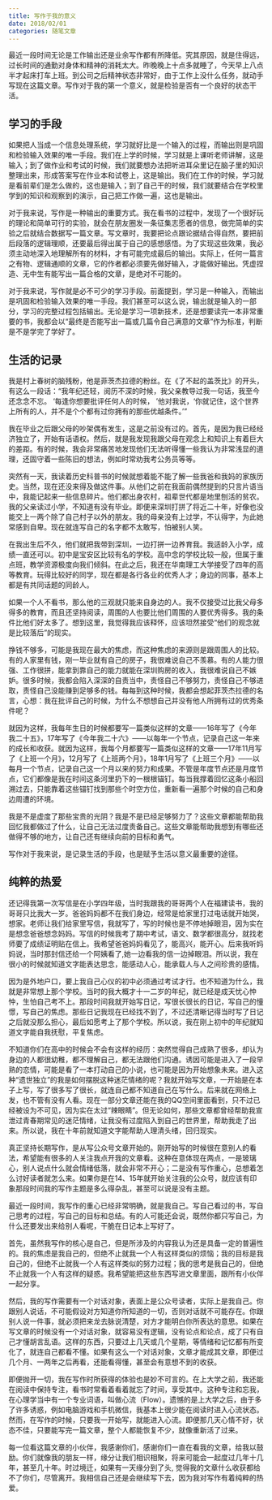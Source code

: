 ```yaml
---
title: 写作于我的意义
date: 2018/02/01
categories: 随笔文章
---
```


最近一段时间无论是工作输出还是业余写作都有所降低。究其原因，就是住得远，过长时间的通勤对身体和精神的消耗太大。昨晚晚上十点多就睡了，今天早上八点半才起床打车上班。到公司之后精神状态非常好，由于工作上没什么任务，就动手写现在这篇文章。写作对于我的第一个意义，就是检验是否有一个良好的状态干活。


<!-- more -->

## 学习的手段
如果把人当成一个信息处理系统，学习就好比是一个输入的过程，而输出则是巩固和检验输入效果的唯一手段。我们在上学的时候，学习就是上课听老师讲解，这是输入；到了做作业和考试的时候，我们就要想办法把听进耳朵里记在脑子里的知识整理出来，形成答案写在作业本和试卷上，这是输出。我们在工作的时候，学习就是看前辈们是怎么做的，这也是输入；到了自己干的时候，我们就要结合在学校里学到的知识和观察到的演示，自己把工作做一遍，这也是输出。

对于我来说，写作是一种输出的重要方式。我在看书的过程中，发现了一个很好玩的理论和简单可行的实验，就会在朋友圈发一条征集志愿者的信息，做完简单的实验之后就结合数据写一篇文章。写文章时，我要把论点跟论据结合得自然，要把前后段落的逻辑理顺，还要最后得出属于自己的感想感悟。为了实现这些效果，我必须主动地深入地理解所有的材料，才有可能完成最后的输出。实际上，任何一篇言之有物、逻辑通顺的文章，它的作者都必须要先做好输入，才能做好输出。凭虚捏造、无中生有能写出一篇合格的文章，是绝对不可能的。

对于我来说，写作就是必不可少的学习手段。前面提到，学习是一种输入，而输出是巩固和检验输入效果的唯一手段。我们甚至可以这么说，输出就是输入的一部分，学习的完整过程包括输出。无论是学习一项新技术，还是想要读完一本非常重要的书，我都会以“最终是否能写出一篇或几篇令自己满意的文章”作为标准，判断是不是学完了学好了。

## 生活的记录
我是村上春树的脑残粉，他是菲茨杰拉德的粉丝。在《了不起的盖茨比》的开头，有这么一段话：“我年纪还轻，阅历不深的时候，我父亲教导过我一句话，我至今还念念不忘。 ‘每逢你想要批评任何人的时候， ’他对我说，‘你就记住，这个世界上所有的人，并不是个个都有过你拥有的那些优越条件。’”

我在毕业之后跟父母的吵架偶有发生，这是之前没有过的。首先，是因为我已经经济独立了，开始有话语权。然后，就是我发现我跟父母在观念上和知识上有着巨大的差距。有的时候，我会非常痛苦地发现他们无法听得懂一些我认为非常浅显的道理，还固守着一些陈旧的想法，例如时常劝我考公务员等等。

突然有一天，我读着历史科普书的时候就想着能不能了解一些我爸和我妈的家族历史。当然，现在还没来得及做这件事。从他们之前在我面前偶然提到的只言片语当中，我能记起来一些信息碎片。他们都出身农村，祖辈世代都是地里刨活的贫农。我的父亲读过小学，不知道有没有毕业。即便来深圳打拼了将近二十年，好像也没能交上一两个除了自己村子以外的朋友。我的母亲没有上过学，不认得字，为此她常感到自卑。现在就连写自己的名字都不太敢写，怕被别人笑。

在我出生后不久，他们就把我带到深圳，一边打拼一边养育我。我适龄入小学，成绩一直还可以。初中是宝安区比较有名的学校。高中念的学校比较一般，但属于重点班，教学资源极度向我们倾斜。在此之后，我还在华南理工大学接受了四年的高等教育。玩得比较好的同学，现在都是各行各业的优秀人才；身边的同事，基本上都是有共同话题的同龄人。

如果一个人不看书，那么他的三观就只能来自身边的人。我不仅接受过比我父母多得多的教育，而且还坚持阅读，周围的人也要比他们周围的人要优秀得多。我的条件比他们好太多了。想到这里，我觉得我应该释怀，应该坦然接受“他们的观念就是比较落后”的现实。

挣钱不够多，可能是我现在最大的焦虑，而这种焦虑的来源则是跟周围人的比较。有的人家里有钱，刚一毕业就有自己的房子，我很难说自己不羡慕。有的人能力很强、工作很拼，能拿到靠自己的能力就能在深圳购房的收入，我很难说自己不嫉妒。很多时候，我都会陷入深深的自责当中，责怪自己不够努力，责怪自己不够进取，责怪自己没能赚到足够多的钱。每每到这种时候，我都会想起菲茨杰拉德的名言，心想：我在批评自己的时候，为什么不想想自己并没有他人所拥有过的优秀条件呢？

就因为这样，我每年生日的时候都要写一篇类似这样的文章——16年写了《今年我二十五》，17年写了《今年我二十六》——以每年一个节点，记录自己这一年来的成长和收获。就因为这样，我每个月都要写一篇类似这样的文章——17年11月写了《上班一个月》，12月写了《上班两个月》，18年1月写了《上班三个月》——以每月一个节点，记录自己这一个月以来的努力和成果。不管是年度节点还是月度节点，它们都像是我在时间这条河里扔下的一根根锚钉。每当我撑着回忆这条小船回溯过去，只能靠着这些锚钉找到那些个时空方位，重新看一遍那个时候的自己和身边周遭的环境。

我是不是虚度了那些宝贵的光阴？我是不是已经足够努力了？这些文章都能帮助我回忆我都做过了什么，让自己无法过度责备自己。这些文章能帮助我想到有哪些还做得不够的地方，让自己还有继续向前的目标和勇气。

写作对于我来说，是记录生活的手段，也是赋予生活以意义最重要的途径。

## 纯粹的热爱
还记得我第一次写信是在小学四年级，当时我跟我的哥哥两个人在福建读书，我的哥哥只比我大一岁。爸爸妈妈都不在我们身边，经常是给家里打过电话就开始哭，想家。老师让我们给家里写信，我就写了，写的时候也是不停地掉眼泪，因为实在是想念爸爸想念妈妈。写信的时候我考了期中考试，语文、数学都很高分，就找老师要了成绩证明贴在信上。我希望爸爸妈妈看见了，能高兴，能开心。后来我听妈妈说，当时那封信还给一个阿姨看了,她一边看我的信一边掉眼泪。所以说，我在很小的时候就知道文字能表达思念，能感动人心，能承载人与人之间珍贵的感情。

因为是外地户口，要上我自己心仪的初中必须通过考试才行。也不知道为什么，我就是非常想上那个学校。当时的我大概才十一二岁的年纪，就已经是成天忧心忡忡，生怕自己考不上。那段时间我就开始写日记，写很长很长的日记，写自己的憧憬，写自己的焦虑。那些日记我现在已经找不到了，不过还清晰记得当时写了日记之后就没那么担心，最后如愿考上了那个学校。所以说，我在刚上初中的年纪就知道文字能自我抚慰，平复焦虑。

不知道你们在高中的时候会不会有这样的经历：突然觉得自己成熟了很多，却认为身边的人都很幼稚，都不理解自己，都无法跟他们沟通。诱因可能是进入了一段早熟的恋情，可能是看了一本打动自己的小说，也可能是因为开始想象未来。进入这种“遗世独立”的我是如何摆脱这种迷茫情绪的呢？我就开始写文章，一开始是在本子上写，写了很多写了很长，就连自己都不知道自己在写什么。后来就在网络上发，也不管有没有人看。现在一部分文章还能在我的QQ空间里面看到，只不过已经被设为不可见，因为实在太过“辣眼睛”。但无论如何，那些文章都曾经帮助我宣泄过青春期常见的迷茫情绪，让我没有过度陷入到自己的世界里，帮助我走了出来。所以说，我在十年前就知道文字能帮助人理清头绪，回归现实。

真正坚持长期写作，是从写公众号文章开始的。刚开始写的时候很在意别人的看法，希望能有很多的人关注我点开我的文章看。这种在意体现在两点，一是玻璃心，别人说点什么就会情绪低落，就会非常不开心；二是没有写作重心，总想着怎么讨好读者就怎么来。如果你是在14、15年就开始关注我的公众号，就应该有印象那段时间我的写作主题是多么得杂乱，甚至可以说是没有主题。

最近一段时间，我写作的重心已经非常明确，就是我自己。写自己看过的书，写自己思考的过程，写自己的目标和总结。有的人可能还会说，既然你都只写自己，为什么还要发出来给别人看呢，干脆在日记本上写好了。

首先，虽然我写作的核心是自己，但是所涉及的内容我认为还是具备一定的普遍性的。我的焦虑是我自己的，但绝不止就我一个人有这样类似的烦恼；我的目标是我自己的，但绝不止就我一个人有这样类似的努力过程；我的思考是我自己的，但绝不止就我一个人有这样的疑惑。我希望能把这些东西写进文章里面，跟所有小伙伴一起分享。

然后，我的写作需要有一个对话对象，表面上是公众号读者，实际上是我自己。你跟别人说话，不可能假设对方知道你所知道的一切，否则对话就不可能存在。你跟别人说一件事，就必须把来龙去脉说清楚，对方才能明白你所表达的意思。如果在写文章的时候没有一个对话对象，就容易没有逻辑，没有论点和论点，成了只有自己才懂胡言乱语。这样的东西，只要过上几天或几个星期，等情绪和记忆都有所变化了，就连自己都看不懂。如果有这么一个对话对象，文章才能成其文章，即便过几个月、一两年之后再看，还能看得懂，甚至会有意想不到的收获。

即便抛开一切，我在写作时所获得的体验也是妙不可言的。在上大学之前，我还能在阅读中保持专注，看书时常看着看着就忘了时间，享受其中。这种专注和忘我，在心理学当中有一个专业词语，叫做心流（Flow）。遗憾的是上大学之后，由于多了许多诱惑，例如电脑游戏和手机微信，我基本上很少能在阅读时进入心流状态。然而，在写作的时候，只要我一开始写，就能进入心流。即便那几天心情不好，状态不佳，只要能写完一篇文章，整个人都能恢复不少，就像重新活了过来。

每一位看这篇文章的小伙伴，我感谢你们，感谢你们一直在看我的文章，给我以鼓励。你们就像我的朋友一样，缘分让我们相识相聚，将来可能会一起度过几年十几年，甚至几十年。时过境迁，如果有一天缘分到了头, 觉得我的文章什么收获都给不了你们，尽管离开。我相信自己还是会继续写下去，因为我对写作有着纯粹的热爱。
